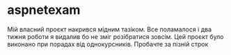 # aspnetexam

Мій власний проєкт накрився мідним тазіком. Все поламалося і два тижня роботи я видалив бо не зміг розібратися зовсім. Цей проєкт було виконано при порадах від однокурсників. Пробачте за пізній строк
